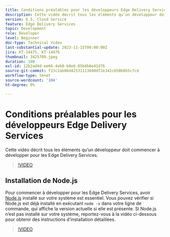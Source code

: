 ```yaml
---
title: Conditions préalables pour les développeurs Edge Delivery Services
description: Cette vidéo décrit tous les éléments qu’un développeur doit commencer à développer pour les Edge Delivery Services.
version: 6.5, Cloud Service
feature: Edge Delivery Services
topic: Development
role: Developer
level: Beginner
doc-type: Technical Video
last-substantial-update: 2023-11-15T00:00:00Z
jira: KT-14475, KT-14476
thumbnail: 3425709.jpeg
duration: 190
exl-id: 12b2ad4d-ee66-4eb0-b8e6-05b4b6e41d76
source-git-commit: f23c2ab86d42531113690df2e342c65060b5c7cd
workflow-type: tm+mt
source-wordcount: '104'
ht-degree: 0%

---
```


# Conditions préalables pour les développeurs Edge Delivery Services

Cette vidéo décrit tous les éléments qu’un développeur doit commencer à développer pour les Edge Delivery Services.

>[!VIDEO](https://video.tv.adobe.com/v/3425709/?learn=on)

## Installation de Node.js

Pour commencer à développer pour les Edge Delivery Services, avoir [Node.js](https://nodejs.org) installé sur votre système est essentiel. Vous pouvez vérifier si Node.js est déjà installé en exécutant `node -v` dans votre ligne de commande, qui affiche la version actuelle si elle est présente. Si Node.js n’est pas installé sur votre système, reportez-vous à la vidéo ci-dessous pour obtenir des instructions d’installation détaillées.

>[!VIDEO](https://video.tv.adobe.com/v/3425710/?learn=on)
